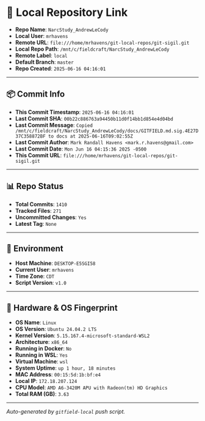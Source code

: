 # 🔗 Local Repository Link

- **Repo Name**: `NarcStudy_AndrewLeCody`
- **Local User**: `mrhavens`
- **Remote URL**: `file:///home/mrhavens/git-local-repos/git-sigil.git`
- **Local Repo Path**: `/mnt/c/fieldcraft/NarcStudy_AndrewLeCody`
- **Remote Label**: `local`
- **Default Branch**: `master`
- **Repo Created**: `2025-06-16 04:16:01`

---

## 📦 Commit Info

- **This Commit Timestamp**: `2025-06-16 04:16:01`
- **Last Commit SHA**: `00b22c886763a94450b11d0f14bb1d854e4d04bd`
- **Last Commit Message**: `Copied /mnt/c/fieldcraft/NarcStudy_AndrewLeCody/docs/GITFIELD.md.sig.4E27D37C358872BF to docs at 2025-06-16T09:02:55Z`
- **Last Commit Author**: `Mark Randall Havens <mark.r.havens@gmail.com>`
- **Last Commit Date**: `Mon Jun 16 04:15:36 2025 -0500`
- **This Commit URL**: `file:///home/mrhavens/git-local-repos/git-sigil.git`

---

## 📊 Repo Status

- **Total Commits**: `1410`
- **Tracked Files**: `271`
- **Uncommitted Changes**: `Yes`
- **Latest Tag**: `None`

---

## 🧭 Environment

- **Host Machine**: `DESKTOP-E5SGI58`
- **Current User**: `mrhavens`
- **Time Zone**: `CDT`
- **Script Version**: `v1.0`

---

## 🧬 Hardware & OS Fingerprint

- **OS Name**: `Linux`
- **OS Version**: `Ubuntu 24.04.2 LTS`
- **Kernel Version**: `5.15.167.4-microsoft-standard-WSL2`
- **Architecture**: `x86_64`
- **Running in Docker**: `No`
- **Running in WSL**: `Yes`
- **Virtual Machine**: `wsl`
- **System Uptime**: `up 1 hour, 18 minutes`
- **MAC Address**: `00:15:5d:1b:bf:e4`
- **Local IP**: `172.18.207.124`
- **CPU Model**: `AMD A6-3420M APU with Radeon(tm) HD Graphics`
- **Total RAM (GB)**: `3.63`

---

_Auto-generated by `gitfield-local` push script._
